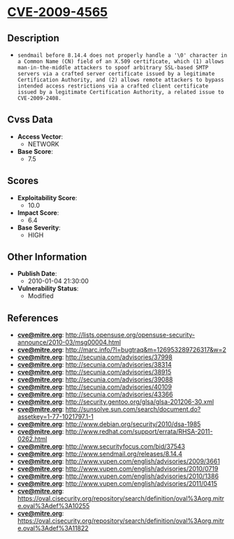 
# [CVE-2009-4565](http://lists.opensuse.org/opensuse-security-announce/2010-03/msg00004.html)

## Description

- `sendmail before 8.14.4 does not properly handle a '\0' character in a Common Name (CN) field of an X.509 certificate, which (1) allows man-in-the-middle attackers to spoof arbitrary SSL-based SMTP servers via a crafted server certificate issued by a legitimate Certification Authority, and (2) allows remote attackers to bypass intended access restrictions via a crafted client certificate issued by a legitimate Certification Authority, a related issue to CVE-2009-2408.`

## Cvss Data

- **Access Vector**:
  - NETWORK
- **Base Score**:
  - 7.5

## Scores

- **Exploitability Score**:
  - 10.0
- **Impact Score**:
  - 6.4
- **Base Severity**:
  - HIGH

## Other Information

- **Publish Date**:
  - 2010-01-04 21:30:00
- **Vulnerability Status**:
  - Modified

## References

- **cve@mitre.org**: http://lists.opensuse.org/opensuse-security-announce/2010-03/msg00004.html
- **cve@mitre.org**: http://marc.info/?l=bugtraq&m=126953289726317&w=2
- **cve@mitre.org**: http://secunia.com/advisories/37998
- **cve@mitre.org**: http://secunia.com/advisories/38314
- **cve@mitre.org**: http://secunia.com/advisories/38915
- **cve@mitre.org**: http://secunia.com/advisories/39088
- **cve@mitre.org**: http://secunia.com/advisories/40109
- **cve@mitre.org**: http://secunia.com/advisories/43366
- **cve@mitre.org**: http://security.gentoo.org/glsa/glsa-201206-30.xml
- **cve@mitre.org**: http://sunsolve.sun.com/search/document.do?assetkey=1-77-1021797.1-1
- **cve@mitre.org**: http://www.debian.org/security/2010/dsa-1985
- **cve@mitre.org**: http://www.redhat.com/support/errata/RHSA-2011-0262.html
- **cve@mitre.org**: http://www.securityfocus.com/bid/37543
- **cve@mitre.org**: http://www.sendmail.org/releases/8.14.4
- **cve@mitre.org**: http://www.vupen.com/english/advisories/2009/3661
- **cve@mitre.org**: http://www.vupen.com/english/advisories/2010/0719
- **cve@mitre.org**: http://www.vupen.com/english/advisories/2010/1386
- **cve@mitre.org**: http://www.vupen.com/english/advisories/2011/0415
- **cve@mitre.org**: https://oval.cisecurity.org/repository/search/definition/oval%3Aorg.mitre.oval%3Adef%3A10255
- **cve@mitre.org**: https://oval.cisecurity.org/repository/search/definition/oval%3Aorg.mitre.oval%3Adef%3A11822
